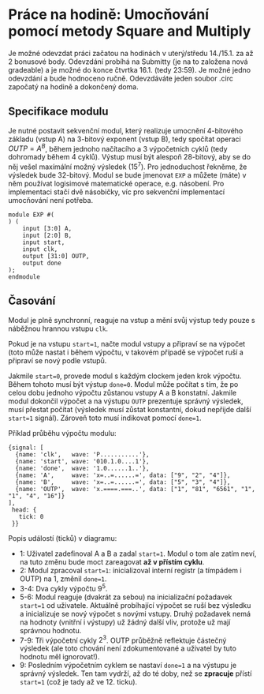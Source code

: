 # Práce na hodině: Umocňování pomocí metody Square and Multiply

Je možné odevzdat práci začatou na hodinách v uterý/středu 14./15.1. za až 2 bonusové body. Odevzdání probíhá na Submitty (je na to založena nová gradeable) a je možné do konce čtvrtka 16.1. (tedy 23:59). Je možné jedno odevzdání a bude hodnoceno ručně. Odevzdáváte jeden soubor .circ započatý na hodině a dokončený doma.

## Specifikace modulu

Je nutné postavit sekvenční modul, který realizuje umocnění 4-bitového základu (vstup A) na 3-bitový exponent (vstup B), tedy spočítat operaci $OUTP = A^B$, během jednoho načítacího a 3 výpočetních cyklů (tedy dohromady během 4 cyklů). Výstup musí být alespoň 28-bitový, aby se do něj vešel maxímální možný výsledek ($15^7$). Pro jednoduchost řekněme, že výsledek bude 32-bitový. Modul se bude jmenovat `EXP` a můžete (máte) v něm používat logisimové matematické operace, e.g. násobení. Pro implementaci stačí dvě násobičky, víc pro sekvenční implementací umocňování není potřeba.

```kroki-symbolator
module EXP #(
) (
    input [3:0] A,
    input [2:0] B,
    input start,
    input clk,
    output [31:0] OUTP,
    output done
);
endmodule
```

## Časování

Modul je plně synchronní, reaguje na vstup a mění svůj výstup tedy pouze s náběžnou hrannou vstupu `clk`.

Pokud je na vstupu `start=1`, načte modul vstupy a připraví se na výpočet (toto může nastat i během výpočtu, v takovém případě se výpočet ruší a připraví se nový podle vstupů.

Jakmile `start=0`, provede modul s každým clockem jeden krok výpočtu. Během tohoto musí být výstup `done=0`. Modul může počítat s tím, že po celou dobu jednoho výpočtu zůstanou vstupy A a B konstatní. Jakmile modul dokončil výpočet a na výstupu `OUTP` prezentuje správný výsledek, musí přestat počítat (výsledek musí zůstat konstantní, dokud nepřijde další `start=1` signál). Zároveň toto musí indikovat pomocí `done=1`.

Příklad průběhu výpočtu modulu:

```kroki-wavedrom
{signal: [
  {name: 'clk',   wave: 'P...........'},
  {name: 'start', wave: '010.1.0....1'},
  {name: 'done',  wave: '1.0......1..'},
  {name: 'A',     wave: 'x=..=......=', data: ["9", "2", "4"]},
  {name: 'B',     wave: 'x=..=......=', data: ["5", "3", "4"]},
  {name: 'OUTP',  wave: 'x.====.===..', data: ["1", "81", "6561", "1", "1", "4", "16"]}
],
 head: {
   tick: 0
 }}
```

Popis událostí (ticků) v diagramu:

- 1: Uživatel zadefinoval A a B a zadal `start=1`. Modul o tom ale zatím neví, na tuto změnu bude moct zareagovat **až v přístím cyklu**.
- 2: Modul zpracoval `start=1`: inicializoval interní registr (a tímpádem i OUTP) na 1, změnil `done=1`.
- 3-4: Dva cykly výpočtu $9^5$.
- 5-6: Modul reaguje (dvakrát za sebou) na inicializační požadavek `start=1` od uživatele. Aktuálně probíhající výpočet se ruší bez výsledku a inicializuje se nový výpočet s novými vstupy. Druhý požadavek nemá na hodnoty (vnitřní i výstupy) už žádný další vliv, protože už mají správnou hodnotu.
- 7-9: Tři výpočetní cykly $2^3$. OUTP průběžně reflektuje částečný výsledek (ale toto chování není zdokumentované a uživatel by tuto hodnotu měl ignorovat!).
- 9: Posledním výpočetním cyklem se nastaví `done=1` a na výstupu je správný výsledek. Ten tam vydrží, až do té doby, než se **zpracuje** přístí `start=1` (což je tady až ve 12. ticku).

